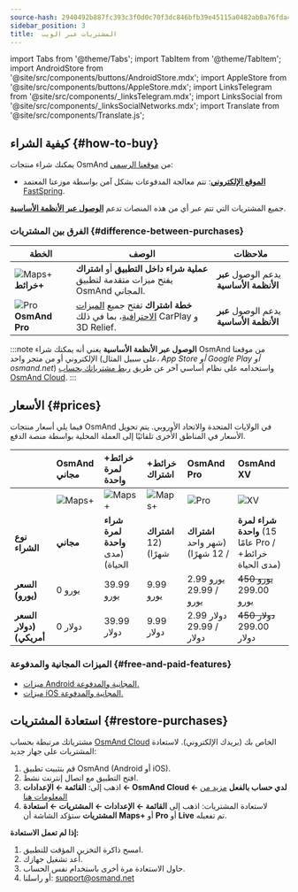```yaml
---
source-hash: 2940492b887fc393c3f0d0c70f3dc846bfb39e45115a0482ab0a76fda430a200
sidebar_position: 3
title:  المشتريات عبر الويب
---
```

import Tabs from '@theme/Tabs';
import TabItem from '@theme/TabItem';
import AndroidStore from '@site/src/components/buttons/AndroidStore.mdx';
import AppleStore from '@site/src/components/buttons/AppleStore.mdx';
import LinksTelegram from '@site/src/components/_linksTelegram.mdx';
import LinksSocial from '@site/src/components/_linksSocialNetworks.mdx';
import Translate from '@site/src/components/Translate.js';



## كيفية الشراء {#how-to-buy}

يمكنك شراء منتجات OsmAnd من [موقعنا الرسمي](https://osmand.net/pricing):

- [**الموقع الإلكتروني**](https://osmand.net/pricing): تتم معالجة المدفوعات بشكل آمن بواسطة موزعنا المعتمد [FastSpring](https://fastspring.com/).

جميع المشتريات التي تتم عبر أي من هذه المنصات تدعم [**الوصول عبر الأنظمة الأساسية**](./cross.md).


### الفرق بين المشتريات {#difference-between-purchases}

| الخطة | الوصف | ملاحظات |
|------------|------------|------------|
| ![Maps+](@site/static/img/svg/osmand_maps_plus.svg) **خرائط+** | **عملية شراء داخل التطبيق** أو **اشتراك** يفتح ميزات متقدمة لتطبيق OsmAnd المجاني. | يدعم الوصول **عبر الأنظمة الأساسية** |
| ![Pro](@site/static/img/svg/pro_icon.svg) **OsmAnd Pro** | **خطة اشتراك** تفتح جميع [الميزات الاحترافية](#pro-features)، بما في ذلك CarPlay و 3D Relief. | يدعم الوصول **عبر الأنظمة الأساسية** |

:::note
**الوصول عبر الأنظمة الأساسية** يعني أنه يمكنك شراء OsmAnd من موقعنا الإلكتروني أو من متجر واحد (على سبيل المثال، *App Store أو Google Play أو osmand.net*) واستخدامه على نظام أساسي آخر عن طريق [ربط مشترياتك بحساب OsmAnd Cloud](../personal/osmand-cloud.md#cross-platform).
:::

## الأسعار {#prices}

فيما يلي أسعار منتجات OsmAnd في الولايات المتحدة والاتحاد الأوروبي. يتم تحويل الأسعار في المناطق الأخرى تلقائيًا إلى العملة المحلية بواسطة منصة الدفع.

<!--


:::danger أسعار تخفيضات يونيو

*[أسرع!](https://osmand.net/pricing) هذا العرض متاح فقط حتى* **15 يونيو (23:00 بتوقيت وسط أوروبا)**.

:::


|    | OsmAnd مجاني   | **خرائط+** لمرة واحدة | **خرائط+** اشتراك | **OsmAnd Pro** |**OsmAnd XV** |
| :------------- | :------------- | :----------------------- | :------------------- | :----------- |:----------- |
|  | ![Maps+](@site/static/img/svg/osmand_maps.svg) | ![Maps+](@site/static/img/svg/osmand_maps_plus.svg) | ![Maps+](@site/static/img/svg/osmand_maps_plus.svg) | ![Pro](@site/static/img/svg/pro_icon.svg) |![XV](@site/static/img/svg/osmand_xv.svg) |
| **نوع الشراء** | **مجاني** | **شراء لمرة واحدة** (مدى الحياة) | **اشتراك** (12 شهرًا) | **اشتراك** (شهر واحد / 12 شهرًا) |**شراء لمرة واحدة** (15 عامًا Pro / خرائط+ مدى الحياة) |
| **السعر (يورو)** | 0 يورو | <s>39.99 يورو</s> **19.99 يورو** | <s>9.99 يورو</s> **4.99 يورو** | 2.99 يورو / <s>29.99 يورو</s> **14.99 يورو** |<s>450 يورو</s> 299.00 يورو   |
| **السعر (دولار أمريكي)** | 0 دولار | <s>39.99 دولار</s> **19.99 دولار** | <s>9.99 دولار</s> **4.99 دولار** | 2.99 دولار / <s>29.99 دولار</s> **14.99 دولار**|<s>450 دولار</s> 299.00 دولار   |

:::note
عن طريق شراء اشتراك من خلال [موقعنا الإلكتروني](https://osmand.net/pricing) بسعر مخفض،
ستحصل على خطة مخفضة لمدة عامين.
بدءًا من السنة الثالثة، سيتم تطبيق السعر الكامل.
:::


-->

|    | OsmAnd مجاني   | **خرائط+** لمرة واحدة | **خرائط+** اشتراك | **OsmAnd Pro** |**OsmAnd XV** |
| :------------- | :------------- | :----------------------- | :------------------- | :----------- |:----------- |
|  | ![Maps+](@site/static/img/svg/osmand_maps.svg) | ![Maps+](@site/static/img/svg/osmand_maps_plus.svg) | ![Maps+](@site/static/img/svg/osmand_maps_plus.svg) | ![Pro](@site/static/img/svg/pro_icon.svg) |![XV](@site/static/img/svg/osmand_xv.svg) |
| **نوع الشراء** | **مجاني** | **شراء لمرة واحدة** (مدى الحياة) | **اشتراك** (12 شهرًا) | **اشتراك** (شهر واحد / 12 شهرًا) |**شراء لمرة واحدة** (15 عامًا Pro / خرائط+ مدى الحياة) |
| **السعر (يورو)** | 0 يورو | 39.99 يورو  | 9.99 يورو   | 2.99 يورو / 29.99 يورو   |<s>450 يورو</s> 299.00 يورو   |
| **السعر (دولار أمريكي)** | 0 دولار | 39.99 دولار  | 9.99 دولار   | 2.99 دولار / 29.99 دولار   |<s>450 دولار</s> 299.00 دولار   |



### الميزات المجانية والمدفوعة {#free-and-paid-features}

- [ميزات Android المجانية والمدفوعة.](./android.md#free-and-paid-features)
- [ميزات iOS المجانية والمدفوعة.](./ios.md#free-and-paid-features)



## استعادة المشتريات {#restore-purchases}

مشترياتك مرتبطة بحساب [OsmAnd Cloud](../personal/osmand-cloud.md#login) الخاص بك (بريدك الإلكتروني). لاستعادة المشتريات على جهاز جديد:

1. قم بتثبيت تطبيق OsmAnd (Android أو iOS).
2. افتح التطبيق مع اتصال إنترنت نشط.
3. اذهب إلى:
   **القائمة ← الإعدادات ← OsmAnd Cloud ← لدي حساب بالفعل**
   [مزيد من المعلومات هنا](../personal/osmand-cloud.md#login)
4. لاستعادة المشتريات:
   اذهب إلى **القائمة ← الإعدادات ← المشتريات ← استعادة المشتريات**
   ستؤكد الشاشة أن **Maps+** أو **Pro** أو **Live** تم تفعيله.

**إذا لم تعمل الاستعادة:**

1. امسح ذاكرة التخزين المؤقت للتطبيق.
2. أعد تشغيل جهازك.
3. حاول الاستعادة مرة أخرى باستخدام نفس الحساب.
4. أو راسلنا: support@osmand.net